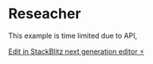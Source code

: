 # Reseacher
This example is time limited due to API,

[Edit in StackBlitz next generation editor ⚡️](https://stackblitz.com/~/github.com/lennoxgay/Reseacher)
